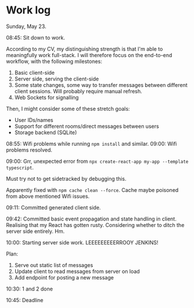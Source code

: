 Work log
========

Sunday, May 23.

08:45: Sit down to work.

According to my CV, my distinguishing strength is that I'm able to meaningfully
work full-stack. I will therefore focus on the end-to-end workflow, with the
following milestones:

 1. Basic client-side
 2. Server side, serving the client-side
 3. Some state changes, some way to transfer messages between different client
    sessions. Will probably require manual refresh.
 4. Web Sockets for signalling

Then, I might consider some of these stretch goals:
 * User IDs/names
 * Support for different rooms/direct messages between users
 * Storage backend (SQLite)

08:55: Wifi problems while running `npm install` and similar.
09:00: Wifi problems resolved.

09:00: Grr, unexpected error from `npx create-react-app my-app --template typescript`.

Must try not to get sidetracked by debugging this.

Apparently fixed with `npm cache clean --force`. Cache maybe poisoned from
above mentioned Wifi issues.

09:11: Committed generated client side.

09:42: Committed basic event propagation and state handling in client.
Realising that my React has gotten rusty. Considering whether to ditch the
server side entirely. Hm.

10:00: Starting server side work. LEEEEEEEEERROOY JENKINS!

Plan:

 1. Serve out static list of messages
 2. Update client to read messages from server on load
 3. Add endpoint for posting a new message

10:30: 1 and 2 done

10:45: Deadline
